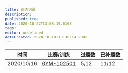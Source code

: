```yaml
---
title: 训练记录
description: 
published: true
date: 2020-10-22T13:08:19.616Z
tags: 
editor: undefined
dateCreated: 2020-10-18T13:36:14.298Z
---
```


|时间|比赛/训练|过题数|已补题数|
|---|---|---|---|
|2020/10/16|[GYM-102501](GYM-102501)|5/12|11/12|